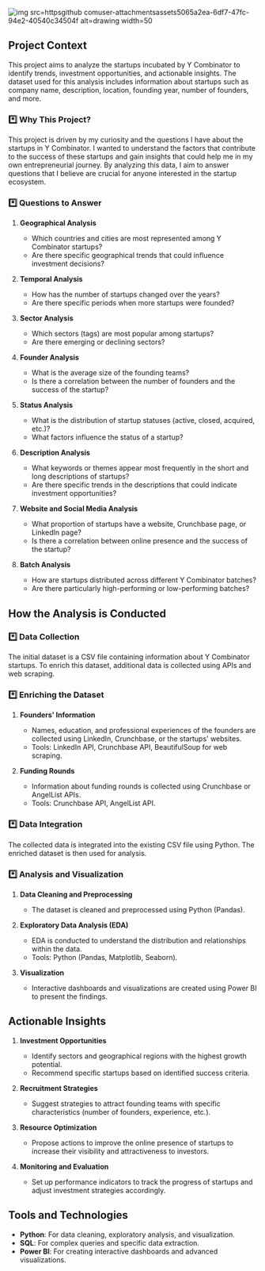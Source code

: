 ![img src=httpsgithub comuser-attachmentsassets5065a2ea-6df7-47fc-94e2-40540c34504f alt=drawing width=50](https://github.com/user-attachments/assets/5db60983-0b36-4806-8c13-e34793ce7b24)


## Project Context

This project aims to analyze the startups incubated by Y Combinator to identify trends, investment opportunities, and actionable insights. The dataset used for this analysis includes information about startups such as company name, description, location, founding year, number of founders, and more.

### *️⃣ Why This Project?

This project is driven by my curiosity and the questions I have about the startups in Y Combinator. I wanted to understand the factors that contribute to the success of these startups and gain insights that could help me in my own entrepreneurial journey. By analyzing this data, I aim to answer questions that I believe are crucial for anyone interested in the startup ecosystem.

### *️⃣ Questions to Answer

1. **Geographical Analysis**
   - Which countries and cities are most represented among Y Combinator startups?
   - Are there specific geographical trends that could influence investment decisions?

2. **Temporal Analysis**
   - How has the number of startups changed over the years?
   - Are there specific periods when more startups were founded?

3. **Sector Analysis**
   - Which sectors (tags) are most popular among startups?
   - Are there emerging or declining sectors?

4. **Founder Analysis**
   - What is the average size of the founding teams?
   - Is there a correlation between the number of founders and the success of the startup?

5. **Status Analysis**
   - What is the distribution of startup statuses (active, closed, acquired, etc.)?
   - What factors influence the status of a startup?

6. **Description Analysis**
   - What keywords or themes appear most frequently in the short and long descriptions of startups?
   - Are there specific trends in the descriptions that could indicate investment opportunities?

7. **Website and Social Media Analysis**
   - What proportion of startups have a website, Crunchbase page, or LinkedIn page?
   - Is there a correlation between online presence and the success of the startup?

8. **Batch Analysis**
   - How are startups distributed across different Y Combinator batches?
   - Are there particularly high-performing or low-performing batches?

## How the Analysis is Conducted

### *️⃣ Data Collection

The initial dataset is a CSV file containing information about Y Combinator startups. To enrich this dataset, additional data is collected using APIs and web scraping.

### *️⃣ Enriching the Dataset

1. **Founders' Information**
   - Names, education, and professional experiences of the founders are collected using LinkedIn, Crunchbase, or the startups' websites.
   - Tools: LinkedIn API, Crunchbase API, BeautifulSoup for web scraping.

2. **Funding Rounds**
   - Information about funding rounds is collected using Crunchbase or AngelList APIs.
   - Tools: Crunchbase API, AngelList API.

### *️⃣ Data Integration

The collected data is integrated into the existing CSV file using Python. The enriched dataset is then used for analysis.

### *️⃣ Analysis and Visualization

1. **Data Cleaning and Preprocessing**
   - The dataset is cleaned and preprocessed using Python (Pandas).

2. **Exploratory Data Analysis (EDA)**
   - EDA is conducted to understand the distribution and relationships within the data.
   - Tools: Python (Pandas, Matplotlib, Seaborn).

3. **Visualization**
   - Interactive dashboards and visualizations are created using Power BI to present the findings.

## Actionable Insights

1. **Investment Opportunities**
   - Identify sectors and geographical regions with the highest growth potential.
   - Recommend specific startups based on identified success criteria.

2. **Recruitment Strategies**
   - Suggest strategies to attract founding teams with specific characteristics (number of founders, experience, etc.).

3. **Resource Optimization**
   - Propose actions to improve the online presence of startups to increase their visibility and attractiveness to investors.

4. **Monitoring and Evaluation**
   - Set up performance indicators to track the progress of startups and adjust investment strategies accordingly.

## Tools and Technologies

- **Python**: For data cleaning, exploratory analysis, and visualization.
- **SQL**: For complex queries and specific data extraction.
- **Power BI**: For creating interactive dashboards and advanced visualizations.
